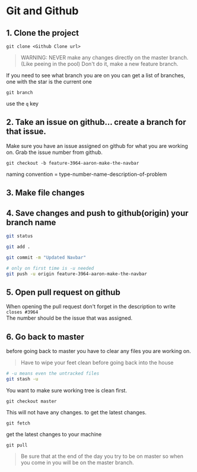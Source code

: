 # Git and Github

## 1. Clone the project

```
git clone <Github Clone url>
```

> WARNING: NEVER make any changes directly on the master branch. (Like peeing in the pool) Don't do it, make a new feature branch.

If you need to see what branch you are on you can get a list of branches, one with the star is the current one
```
git branch
```
use the `q` key 


## 2. Take an issue on github... create a branch for that issue.  

Make sure you have an issue assigned on github for what you are working on. Grab the issue number from github.

```
git checkout -b feature-3964-aaron-make-the-navbar
```
naming convention = type-number-name-description-of-problem


## 3. Make file changes

## 4. Save changes and push to github(origin) your branch name

```bash
git status

git add .

git commit -m "Updated Navbar"

# only on first time is -u needed
git push -u origin feature-3964-aaron-make-the-navbar
```

## 5. Open pull request on github

When opening the pull request don't forget in the description to write  
`closes #3964`  
The number should be the issue that was assigned.


## 6. Go back to master

before going back to master you have to clear any files you are working on.

> Have to wipe your feet clean before going back into the house

```bash
# -u means even the untracked files
git stash -u
```
You want to make sure working tree is clean first.

```
git checkout master
```

This will not have any changes. to get the latest changes.

```
git fetch
```

get the latest changes to your machine

```
git pull
```



> Be sure that at the end of the day you try to be on master so when you come in you will be on the master branch.
